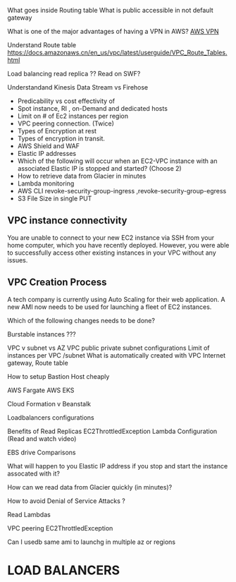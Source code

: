 What goes inside Routing table
What is public accessible in not default gateway


What is one of the major advantages of having a VPN in AWS?
[AWS VPN](https://aws.amazon.com/vpn/)

Understand Route table
https://docs.amazonaws.cn/en_us/vpc/latest/userguide/VPC_Route_Tables.html

Load balancing read replica ??
Read on SWF?

Understandand Kinesis Data Stream vs Firehose

- Predicability vs cost effectivity of
- Spot instance, RI , on-Demand and dedicated hosts
- Limit on # of Ec2 instances per region
- VPC peering connection. (Twice)
- Types of Encryption at rest
- Types of encryption in transit.
- AWS Shield and WAF
- Elastic IP addresses
- Which of the following will occur when an EC2-VPC instance with an associated Elastic IP is stopped and started? (Choose 2)
- How to retrieve data from Glacier in minutes
-  Lambda monitoring
- AWS CLI revoke-security-group-ingress ,revoke-security-group-egress
- S3 File Size in single PUT


## VPC instance connectivity
You are unable to connect to your new EC2 instance via SSH from your home computer, which you have recently deployed. However, you were able to successfully access other existing instances in your VPC without any issues.

## VPC Creation Process
A tech company is currently using Auto Scaling for their web application. A new AMI now needs to be used for launching a fleet of EC2 instances.

Which of the following changes needs to be done?

Burstable instances ???



VPC v subnet vs AZ
VPC public private subnet configurations
Limit of instances per VPC /subnet
What is automatically created with VPC
Internet gateway, Route table

How to setup Bastion Host cheaply


AWS Fargate
AWS EKS

Cloud Formation  v Beanstalk

Loadbalancers configurations

Benefits of Read Replicas
EC2ThrottledException
Lambda Configuration (Read and watch video)


EBS drive Comparisons

What will happen to you Elastic IP address if you stop and start the instance assocated with it?

How can we read data from Glacier quickly (in minutes)?

How to avoid Denial of Service Attacks ?

Read Lambdas

VPC peering
EC2ThrottledException

Can I usedb same ami to launchg in multiple az or regions
# LOAD BALANCERS
